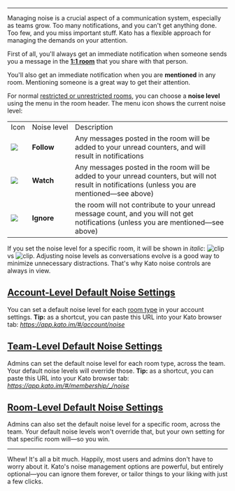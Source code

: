 ***

Managing noise is a crucial aspect of a communication system, especially as teams grow. Too many notifications, and you can't get anything done. Too few, and you miss important stuff. Kato has a flexible approach for managing the demands on your attention.

First of all, you'll always get an immediate notification when someone sends you a message in the **[1:1 room](/articles/en/general/room-types)** that you share with that person.

You'll also get an immediate notification when you are **mentioned** in any room. Mentioning someone is a great way to get their attention.

For normal [restricted or unrestricted rooms](/articles/en/general/room-types), you can choose a **noise level** using the menu in the room header. The menu icon shows the current noise level:

<table>
  <tr>
    <td>Icon</td>
    <td>Noise&nbsp;level</td>
    <td>Description</td>
  </tr>
  <tr>
    <td><img src="https://s3.amazonaws.com/kato-share/4a673be5e1c5e59a4363edf33c76ca2fb580e381565b51f628167e3c626ab4d8/clip.png" /></td>
    <td><b>Follow</b></td><td>Any messages posted in the room will be added to your unread counters, and will result in notifications</td>
  </tr>
  <tr>
    <td><img src="https://s3.amazonaws.com/kato-share/662c1f1551b8fee88b8fa26d7244ac6a6c29852397ec3d0e93da63c5b245d11/clip.png" /></td>
    <td><b>Watch</b></td><td>Any messages posted in the room will be added to your unread counters, but will not result in notifications (unless you are mentioned—see above)</td>
  </tr>
  <tr>
    <td><img src="https://s3.amazonaws.com/kato-share/5d58f5ead3667f997dacf0798d1df99ba6071839ff8c2f47eafcf125f19dec/clip.png" /></td>
    <td><b>Ignore</b></td><td>the room will not contribute to your unread message count, and you will not get notifications (unless you are mentioned—see above)</td>
  </tr>
</table>

If you set the noise level for a specific room, it will be shown in _italic_: ![clip](https://s3.amazonaws.com/kato-share/817e344293c1db147d7db14dc0a2bf339d132401c8bb50b6dca8ddba77fc4f3/clip.png) vs ![clip](https://s3.amazonaws.com/kato-share/599ad9a8bc930bfe51ae45f6698218aa1f08e53117739f02d03ad91b28395c5/clip.png). Adjusting noise levels as conversations evolve is a good way to minimize unnecessary distractions. That's why Kato noise controls are always in view.

## <a href="#noise-account" name="noise-account">Account-Level Default Noise Settings</a>
You can set a default noise level for each [room type](/articles/en/general/room-types) in your account settings. **Tip:** as a shortcut, you can paste this URL into your Kato browser tab: *https://app.kato.im/#/account/noise*

## <a href="#noise-team" name="noise-team">Team-Level Default Noise Settings</a>
Admins can set the default noise level for each room type, across the team. Your default noise levels will override those. **Tip:** as a shortcut, you can paste this URL into your Kato browser tab: *https://app.kato.im/#/membership/_/noise*

## <a href="#noise-room" name="noise-room">Room-Level Default Noise Settings</a>
Admins can also set the default noise level for a specific room, across the team. Your default noise levels won't override that, but your own setting for that specific room will—so you win.

***

Whew! It's all a bit much. Happily, most users and admins don't have to worry about it. Kato's noise management options are powerful, but entirely optional—you can ignore them forever, or tailor things to your liking with just a few clicks.
